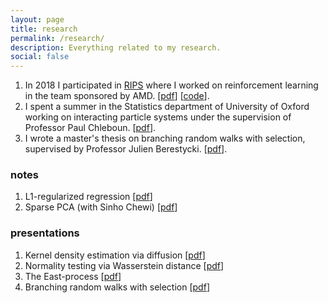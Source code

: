 ```yaml
---
layout: page
title: research
permalink: /research/
description: Everything related to my research.
social: false
---
```

1. In 2018 I participated in <a href="https://www.ipam.ucla.edu/programs/student-research-programs/research-in-industrial-projects-for-students-rips-2020/?tab=faq">RIPS</a> where I worked on reinforcement learning in the team sponsored by AMD. [<a href="https://github.com/AMD-RIPS/RL-2018/blob/master/documents/arxiv/AMDFinalReportRIPS2018.pdf">pdf</a>] [<a href="https://github.com/AMD-RIPS/RL-2018">code</a>]. 
2. I spent a summer in the Statistics department of University of Oxford working on interacting particle systems under the supervision of Professor Paul Chleboun. [<a href="https://github.com/PatrikGerber/East-process/blob/master/East_process.pdf">pdf</a>]. 
3. I wrote a master's thesis on branching random walks with selection, supervised by Professor Julien Berestycki. [<a href="https://github.com/PatrikGerber/BRWs/blob/master/FINAL/final_version.pdf">pdf</a>]. 


### notes
1. L1-regularized regression [<a href="{{ site.url }}/assets/pdf/L1_regularized_regression.pdf">pdf</a>]
2. Sparse PCA (with Sinho Chewi) [<a href="{{ site.url }}/assets/pdf/sparse_PCA.pdf">pdf</a>]

### presentations
1. Kernel density estimation via diffusion [<a href="{{ site.url }}/assets/pdf/Kernel_density_estimation_via_Diffusion.pdf">pdf</a>]
3. Normality testing via Wasserstein distance [<a href="{{ site.url }}/assets/pdf/normality_testing.pdf">pdf</a>]
4. The East-process [<a href="https://github.com/PatrikGerber/East-process/blob/master/East_process_presentation.pdf">pdf</a>] 
5. Branching random walks with selection [<a href="https://github.com/PatrikGerber/BRWs/blob/master/presentation.pdf">pdf</a>]

<!-- 
{% for project in site.projects %}

{% if project.redirect %}
<div class="project">
    <div class="thumbnail">
        <a href="{{ project.redirect }}" target="_blank">
        {% if project.img %}
        <img class="thumbnail" src="{{ project.img | prepend: site.baseurl | prepend: site.url }}"/>
        {% else %}
        <div class="thumbnail blankbox"></div>
        {% endif %}    
        <span>
            <h1>{{ project.title }}</h1>
            <br/>
            <p>{{ project.description }}</p>
        </span>
        </a>
    </div>
</div>
{% else %}

<div class="project ">
    <div class="thumbnail">
        <a href="{{ project.url | prepend: site.baseurl | prepend: site.url }}">
        {% if project.img %}
        <img class="thumbnail" src="{{ project.img | prepend: site.baseurl | prepend: site.url }}"/>
        {% else %}
        <div class="thumbnail blankbox"></div>
        {% endif %}    
        <span>
            <h1>{{ project.title }}</h1>
            <br/>
            <p>{{ project.description }}</p>
        </span>
        </a>
    </div>
</div>

{% endif %}

{% endfor %} -->
